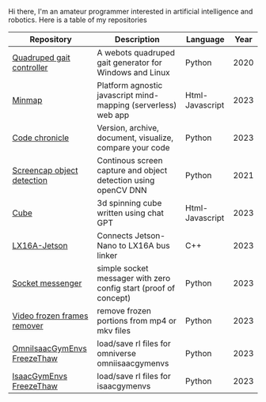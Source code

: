 Hi there, I'm an amateur programmer interested in artificial intelligence and robotics. Here is a table of my repositories

|Repository                                                                                |Description                                                         |Language         |Year                                        |
|----------------------------------------------------------------------------------------- | ------------------------------------------------------------------ | --------------- |-------------------------------------------- |
|[Quadruped gait controller](https://github.com/sujitvasanth/QuadrupedGaitController)      | A webots quadruped gait generator for Windows and Linux            |Python           | 2020     |
|[Minmap](https://github.com/sujitvasanth/minmap)                                          | Platform agnostic javascript mind-mapping (serverless) web app     |Html-Javascript  | 2023     |
|[Code chronicle](https://github.com/sujitvasanth/CodeChronicle)                           | Version, archive, document, visualize, compare your code           |Python           | 2023     |
|[Screencap object detection](https://github.com/sujitvasanth/ContinuousScreenRecognition) | Continous screen capture and object detection using openCV DNN     |Python           | 2021     |
|[Cube](https://github.com/sujitvasanth/cube)                                              | 3d spinning cube written using chat GPT                            |Html-Javascript  | 2023     |
|[LX16A-Jetson](https://github.com/sujitvasanth/lx16a-Jetson-in-C)                         | Connects Jetson-Nano to LX16A bus linker                           |C++              | 2023     |
|[Socket messenger](https://github.com/sujitvasanth/SocketMessenger)                       | simple socket messager with zero config start (proof of concept)   |Python           | 2023     |
|[Video frozen frames remover](https://github.com/sujitvasanth/VideoFrozenFramesRemover)   | remove frozen portions from mp4 or mkv files                       |Python           | 2023     |
|[OmniIsaacGymEnvs FreezeThaw](https://github.com/sujitvasanth/OmniIsaacGymEnvs_freezethaw)| load/save rl files for omniverse omniisaacgymenvs                  |Python           | 2023     |
|[IsaacGymEnvs FreezeThaw](https://github.com/sujitvasanth/IsaacGymEnvs_freezethaw)        | load/save rl files for isaacgymenvs                                |Python           | 2023     |

